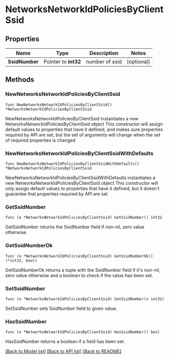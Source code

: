 # NetworksNetworkIdPoliciesByClientSsid

## Properties

Name | Type | Description | Notes
------------ | ------------- | ------------- | -------------
**SsidNumber** | Pointer to **int32** | number of ssid | [optional] 

## Methods

### NewNetworksNetworkIdPoliciesByClientSsid

`func NewNetworksNetworkIdPoliciesByClientSsid() *NetworksNetworkIdPoliciesByClientSsid`

NewNetworksNetworkIdPoliciesByClientSsid instantiates a new NetworksNetworkIdPoliciesByClientSsid object
This constructor will assign default values to properties that have it defined,
and makes sure properties required by API are set, but the set of arguments
will change when the set of required properties is changed

### NewNetworksNetworkIdPoliciesByClientSsidWithDefaults

`func NewNetworksNetworkIdPoliciesByClientSsidWithDefaults() *NetworksNetworkIdPoliciesByClientSsid`

NewNetworksNetworkIdPoliciesByClientSsidWithDefaults instantiates a new NetworksNetworkIdPoliciesByClientSsid object
This constructor will only assign default values to properties that have it defined,
but it doesn't guarantee that properties required by API are set

### GetSsidNumber

`func (o *NetworksNetworkIdPoliciesByClientSsid) GetSsidNumber() int32`

GetSsidNumber returns the SsidNumber field if non-nil, zero value otherwise.

### GetSsidNumberOk

`func (o *NetworksNetworkIdPoliciesByClientSsid) GetSsidNumberOk() (*int32, bool)`

GetSsidNumberOk returns a tuple with the SsidNumber field if it's non-nil, zero value otherwise
and a boolean to check if the value has been set.

### SetSsidNumber

`func (o *NetworksNetworkIdPoliciesByClientSsid) SetSsidNumber(v int32)`

SetSsidNumber sets SsidNumber field to given value.

### HasSsidNumber

`func (o *NetworksNetworkIdPoliciesByClientSsid) HasSsidNumber() bool`

HasSsidNumber returns a boolean if a field has been set.


[[Back to Model list]](../README.md#documentation-for-models) [[Back to API list]](../README.md#documentation-for-api-endpoints) [[Back to README]](../README.md)


